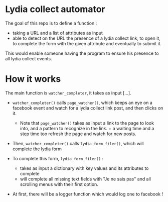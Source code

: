 # Lydia collect automator

The goal of this repo is to define a function : 

-  taking a URL and a list of attributes as input
-  able to detect on the URL the presence of a lydia collect link, to open it, to complete the form with the given attribute and eventually to submit it. 

This would enable someone having the program to ensure his presence to all lydia collect events. 

# How it works 

The main function is `watcher_completer`, it takes as input [...].

- `watcher_completer()` calls `page_watcher()`, which keeps an eye on a facebook event and watch for a lydia collect link post, and then clicks on it. 

    - Note that `page_watcher()` takes as input a link to the page to look into, and a pattern to recognize in the link. + a waiting time and a step time too refresh the page and watch for new posts. 

- Then, `watcher_completer()` calls `lydia_form_filer()`, which will complete the lydia form
- To complete this form, `lydia_form_filer()` : 
  - takes as input a dictionary with key values and its attributes to complete
  - will complete all missing text fields with "Je ne sais pas" and all scrolling menus with their first option.

- At first, there will be a logger function which would log one to facebook ! 

